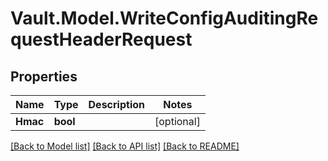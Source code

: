 # Vault.Model.WriteConfigAuditingRequestHeaderRequest

## Properties

Name | Type | Description | Notes
------------ | ------------- | ------------- | -------------
**Hmac** | **bool** |  | [optional] 


[[Back to Model list]](../README.md#documentation-for-models) [[Back to API list]](../README.md#documentation-for-api-endpoints) [[Back to README]](../README.md)

